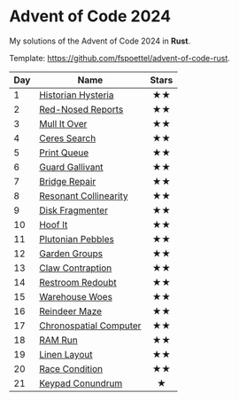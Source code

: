 # Advent of Code 2024

My solutions of the Advent of Code 2024 in **Rust**.

Template: https://github.com/fspoettel/advent-of-code-rust.

| Day | Name                                      | Stars |
|-----|-------------------------------------------|:-----:|
| 1   | [ Historian Hysteria ](src/bin/01.rs)     |  ★★   |
| 2   | [ Red-Nosed Reports ](src/bin/02.rs)      |  ★★   |
| 3   | [ Mull It Over ](src/bin/03.rs)           |  ★★   |
| 4   | [ Ceres Search ](src/bin/04.rs)           |  ★★   |
| 5   | [ Print Queue ](src/bin/05.rs)            |  ★★   |
| 6   | [ Guard Gallivant ](src/bin/06_)          |  ★★   |
| 7   | [ Bridge Repair ](src/bin/07.rs)          |  ★★   |
| 8   | [ Resonant Collinearity ](src/bin/08.rs)  |  ★★   |
| 9   | [ Disk Fragmenter ](src/bin/09.rs)        |  ★★   |
| 10  | [ Hoof It ](src/bin/10.rs)                |  ★★   |
| 11  | [ Plutonian Pebbles ](src/bin/11.rs)      |  ★★   |
| 12  | [ Garden Groups ](src/bin/12.rs)          |  ★★   |
| 13  | [ Claw Contraption ](src/bin/13.rs)       |  ★★   |
| 14  | [ Restroom Redoubt ](src/bin/14.rs)       |  ★★   |
| 15  | [ Warehouse Woes ](src/bin/15.rs)         |  ★★   |
| 16  | [ Reindeer Maze ](src/bin/16.rs)          |  ★★   |
| 17  | [ Chronospatial Computer ](src/bin/17.rs) |  ★★   |
| 18  | [ RAM Run ](src/bin/18.rs)                |  ★★   |
| 19  | [ Linen Layout ](src/bin/19.rs)           |  ★★   |
| 20  | [ Race Condition ](src/bin/20.rs)         |  ★★   |
| 21  | [ Keypad Conundrum ](src/bin/21.rs)       |   ★   |


